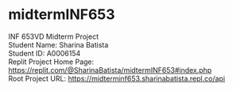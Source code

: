 # midtermINF653  
INF 653VD Midterm Project  
Student Name: Sharina Batista  
Student ID: A0006154  
Replit Project Home Page: https://replit.com/@SharinaBatista/midtermINF653#index.php  
Root Project URL: https://midterminf653.sharinabatista.repl.co/api  
